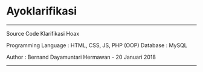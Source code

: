 # Ayoklarifikasi


---------------------------------------------------------------


Source Code Klarifikasi Hoax


Programming Language : HTML, CSS, JS, PHP (OOP)
Database : MySQL


Author : Bernand Dayamuntari Hermawan - 20 Januari 2018


---------------------------------------------------------------


